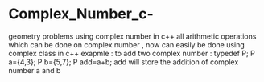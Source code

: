# Complex_Number_c-
geometry problems using complex number in c++
all arithmetic operations which can be done on complex number , now can easily be done using complex class in c++
exapmle : to add two complex number :
typedef<complex> P;
P a={4,3};
P b={5,7};
P add=a+b;
add will store the addition of complex number a and b
